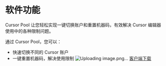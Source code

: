 # 软件功能
Cursor Pool 让您轻松实现一键切换账户和重置机器码，有效解决 Cursor 编辑器使用中的各种限制问题。


通过 Cursor Pool，您可以：

- 快速切换不同的 Cursor 账户
- 一键重置机器码，解决使用限制
![Uploading image.png…](https://github.com/qw1900/cursor_pool/blob/main/427636500-685cf784-06ae-4a19-b1a1-97c857d9ad20.png?raw=true)
[客户端下载](https://github.com/qw1900/cursor_pool/releases/download/CursorPool/cursor_pool.7z)
